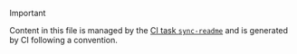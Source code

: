> [!IMPORTANT]
>
> Content in this file is managed by the [CI task `sync-readme`](https://github.com/cloudfoundry/wg-app-platform-runtime-ci/blob/c83c224ad06515ed52f51bdadf6075f56300ec93/shared/tasks/sync-readme/metadata.yml) and is generated by CI following a convention.
